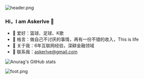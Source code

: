 ![header.png](https://ossbao.oss-cn-qingdao.aliyuncs.com/github/header.png)

### Hi，I am Askerlve 👋

- 🔭 爱好：篮球、足球、K歌
- 🌱 格言：做自己不讨厌的事情，再有一份不错的收入，This is life
- 🧩 关于我：6年互联网经验，深耕金融领域
- 💬 联系我：askerlve@gmail.com

![Anurag's GitHub stats](https://github-readme-stats.vercel.app/api?username=Askerlve&theme=vue-dark&show_icons=true)

![foot.png](https://ossbao.oss-cn-qingdao.aliyuncs.com/github/foot.png)
